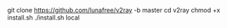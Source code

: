git clone https://github.com/lunafree/v2ray -b master
cd v2ray
chmod +x install.sh
./install.sh local
